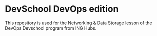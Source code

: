 # DevSchool DevOps edition

This repository is used for the Networking & Data Storage lesson of the DevOps Devschool program from ING Hubs.
